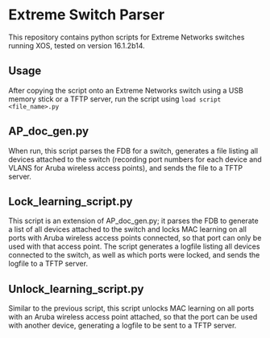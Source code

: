# Extreme Switch Parser

This repository contains python scripts for Extreme Networks switches running XOS, tested on version 16.1.2b14.

## Usage

After copying the script onto an Extreme Networks switch using a USB memory stick or a TFTP server, run the script using
`load script <file_name>.py`

## AP_doc_gen.py

When run, this script parses the FDB for a switch, generates a file listing all devices attached to the switch (recording port numbers for each device and VLANS for Aruba wireless access points), and sends the file to a TFTP server.

## Lock_learning_script.py

This script is an extension of AP_doc_gen.py; it parses the FDB to generate a list of all devices attached to the switch and locks MAC learning on all ports with Aruba wireless access points connected, so that port can only be used with that access point. The script generates a logfile listing all devices connected to the switch, as well as which ports were locked, and sends the logfile to a TFTP server.

## Unlock_learning_script.py 

Similar to the previous script, this script unlocks MAC learning on all ports with an Aruba wireless access point attached, so that the port can be used with another device, generating a logfile to be sent to a TFTP server.